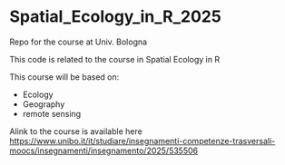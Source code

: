 # Spatial_Ecology_in_R_2025
Repo for the course at Univ. Bologna

This code is related to the course in Spatial Ecology in R

This course will be based on:
+ Ecology
+ Geography
+ remote sensing

Alink to the course is available here https://www.unibo.it/it/studiare/insegnamenti-competenze-trasversali-moocs/insegnamenti/insegnamento/2025/535506
